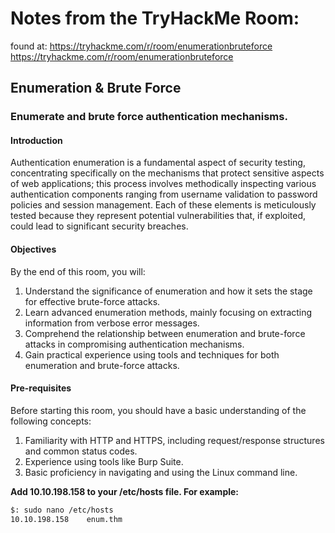 # Notes from the TryHackMe Room: 

found at: https://tryhackme.com/r/room/enumerationbruteforce
https://tryhackme.com/r/room/enumerationbruteforce

## Enumeration & Brute Force
### Enumerate and brute force authentication mechanisms.

#### Introduction
Authentication enumeration is a fundamental aspect of security testing, concentrating specifically on the mechanisms that protect sensitive aspects of web applications; this process involves methodically inspecting various authentication components ranging from username validation to password policies and session management. Each of these elements is meticulously tested because they represent potential vulnerabilities that, if exploited, could lead to significant security breaches.

#### Objectives
By the end of this room, you will:

1. Understand the significance of enumeration and how it sets the stage for effective brute-force attacks.
2. Learn advanced enumeration methods, mainly focusing on extracting information from verbose error messages.
3. Comprehend the relationship between enumeration and brute-force attacks in compromising authentication mechanisms.
4. Gain practical experience using tools and techniques for both enumeration and brute-force attacks.

#### Pre-requisites
Before starting this room, you should have a basic understanding of the following concepts:

1. Familiarity with HTTP and HTTPS, including request/response structures and common status codes. 
2. Experience using tools like Burp Suite. 
3. Basic proficiency in navigating and using the Linux command line. 

**Add 10.10.198.158 to your /etc/hosts file. For example:**

```Bash
$: sudo nano /etc/hosts
10.10.198.158    enum.thm
```

